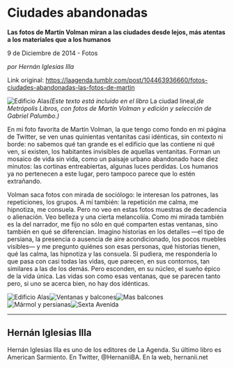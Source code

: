 # Ciudades abandonadas

**Las fotos de Martín Volman miran a las ciudades desde lejos, más atentas a los materiales que a los humanos**

9 de Diciembre de 2014 - Fotos

_por Hernán Iglesias Illa_

Link original: https://laagenda.tumblr.com/post/104463936660/fotos-ciudades-abandonadas-las-fotos-de-martin

![Edificio Alas](https://64.media.tumblr.com/d041a197f7ca17f76e04a6d6d83b399d/tumblr_inline_pjzu7a8Hxo1t6q87u_500.jpg)*(Este texto está incluido en el libro* La ciudad lineal,*de Metrópolis Libros, con fotos de Martín Volman y edición y selección de Gabriel Palumbo.)*

En mi foto favorita de Martín Volman, la que tengo como fondo en mi página de Twitter, se ven unas quinientas ventanitas casi idénticas, sin contexto ni borde: no sabemos qué tan grande es el edificio que las contiene ni qué ven, si existen, los habitantes invisibles de aquellas ventanitas. Forman un mosaico de vida sin vida, como un paisaje urbano abandonado hace diez minutos: las cortinas entreabiertas, algunas luces perdidas. Los humanos ya no pertenecen a este lugar, pero tampoco parece que lo estén extrañando.

Volman saca fotos con mirada de sociólogo: le interesan los patrones, las repeticiones, los grupos. A mí también: la repetición me calma, me hipnotiza, me consuela. Pero no veo en estas fotos muestras de decadencia o alienación. Veo belleza y una cierta melancoliía. Como mi mirada también es la del narrador, me fijo no sólo en qué comparten estas ventanas, sino también en qué se diferencian. Imagino historias en los detalles —el tipo de persiana, la presencia o ausencia de aire acondicionado, los pocos muebles visibles— y me pregunto quiénes son esas personas, qué historias tienen, qué las calma, las hipnotiza y las consuela. Si pudiera, me respondería lo que pasa con casi todas las vidas, que parecen, en sus contornos, tan similares a las de los demás. Pero esconden, en su núcleo, el sueño épico de la vida única. Las vidas son como esas ventanas, que se parecen tanto pero, si uno se acerca bien, no hay dos idénticas.

![Edificio Alas](https://64.media.tumblr.com/a8861ee2867f82419e65170a55ce29ff/tumblr_inline_pjzu7aLnGz1t6q87u_500.jpg)![Ventanas y balcones](https://64.media.tumblr.com/e2d197b74754e41bc7bd4b9fe4d39350/tumblr_inline_pjzu7bsJel1t6q87u_500.jpg)![Mas balcones](https://64.media.tumblr.com/fc316af8e5c7dc251272ac4e9da2d46b/tumblr_inline_pjzu7c4KBu1t6q87u_500.jpg)![Mármol y persianas](https://64.media.tumblr.com/65c3c07a27bfbb6201e7b7b359c7a6c1/tumblr_inline_pjzu7cgKzR1t6q87u_500.jpg)![Sexta Avenida](https://64.media.tumblr.com/b7362bf8c6e1e1ae6ab8a55add509a61/tumblr_inline_pjzu7dNney1t6q87u_500.jpg)

---

Hernán Iglesias Illa
--------------------

Hernán Iglesias Illa es uno de los editores de La Agenda. Su último libro es American Sarmiento. En Twitter, @HernaniiBA. En la web, hernanii.net

